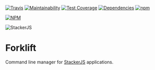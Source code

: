 [![Travis](https://img.shields.io/travis/parpeoficial/stackerjs-forklift.svg)](https://travis-ci.org/parpeoficial/stackerjs-forklift)
[![Maintainability](https://api.codeclimate.com/v1/badges/35f0d9b2c8798f66d10a/maintainability)](https://codeclimate.com/github/parpeoficial/stackerjs-db/maintainability)
[![Test Coverage](https://api.codeclimate.com/v1/badges/35f0d9b2c8798f66d10a/test_coverage)](https://codeclimate.com/github/parpeoficial/stackerjs-db/test_coverage)
[![Dependencies](https://img.shields.io/david/parpeoficial/stackerjs-forklift.svg)](https://david-dm.org/parpeoficial/stackerjs-forklift)
[![npm](https://img.shields.io/npm/dt/stackerjs-forklift.svg)](https://www.npmjs.com/package/stackerjs-forklift)


[![NPM](https://nodei.co/npm/stackerjs-forklift.png?downloads=true&downloadRank=true&stars=true)](https://nodei.co/npm/stackerjs-forklift)

![StackerJS](https://s3-sa-east-1.amazonaws.com/parpe.prod/StackerJS-logo.png)

# Forklift
Command line manager for [StackerJS](https://github.com/parpeoficial/stackerjs) applications.